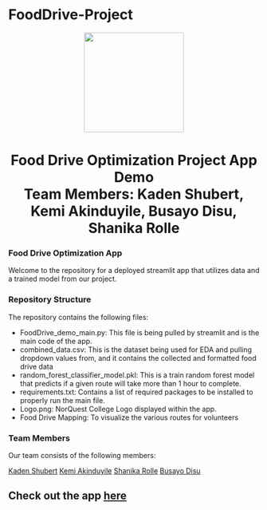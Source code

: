 # FoodDrive-Project
<p align = "center" draggable=”false” ><img src="https://encrypted-tbn0.gstatic.com/images?q=tbn:ANd9GcR8HNB-ex4xb4H3-PXRcywP5zKC_3U8VzQTPA&usqp=CAU" 
     width="200px"
     height="auto"/>
</p>

<h1 align="center" id="heading">Food Drive Optimization Project App Demo <br/> Team Members: Kaden Shubert, Kemi Akinduyile, Busayo Disu, Shanika Rolle
</h1>


### Food Drive Optimization App

Welcome to the repository for a deployed streamlit app that utilizes data and a trained model from our project.

### Repository Structure

The repository contains the following files:

* FoodDrive_demo_main.py: This file is being pulled by streamlit and is the main code of the app.
* combined_data.csv: This is the dataset being used for EDA and pulling dropdown values from, and it contains the collected and formatted food drive data
* random_forest_classifier_model.pkl: This is a train random forest model that predicts if a given route will take more than 1 hour to complete.
* requirements.txt: Contains a list of required packages to be installed to properly run the main file.
* Logo.png: NorQuest College Logo displayed within the app.
* Food Drive Mapping: To visualize the various routes for volunteers


### Team Members

Our team consists of the following members:

[Kaden Shubert](https://www.linkedin.com/in/kaden-shubert-b52728223/)
[Kemi Akinduyile](https://www.linkedin.com/in/kemi-akinduyile/)
[Shanika Rolle](https://www.linkedin.com/in/shanika-rolle-094424158/)
[Busayo Disu](https://www.linkedin.com/in/olubusayo-disu/)

## Check out the app [here](https://fooddrive-project-riq8cknmcird3nxzrvbcga.streamlit.app/)
